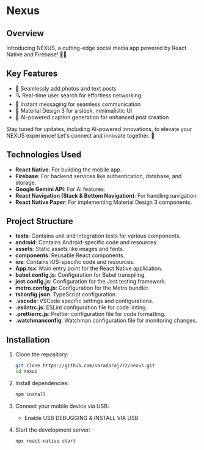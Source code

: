 # Nexus

## Overview
Introducing NEXUS, a cutting-edge social media app powered by React Native and Firebase! 📱✨

## Key Features
- 📸 Seamlessly add photos and text posts
- 🔍 Real-time user search for effortless networking
- 💬 Instant messaging for seamless communication
- 🎨 Material Design 3 for a sleek, minimalistic UI
- 🤖 AI-powered caption generation for enhanced post creation

Stay tuned for updates, including AI-powered innovations, to elevate your NEXUS experience! Let's connect and innovate together. 🌟

## Technologies Used
- **React Native**: For building the mobile app.
- **Firebase**: For backend services like authentication, database, and storage.
- **Google Gemini API**: For Ai features.
- **React Navigation (Stack & Bottom Navigation)**: For handling navigation.
- **React Native Paper**: For implementing Material Design 3 components.


## Project Structure
- **__tests__**: Contains unit and integration tests for various components.
- **android**: Contains Android-specific code and resources.
- **assets**: Static assets like images and fonts.
- **components**: Reusable React components.
- **ios**: Contains iOS-specific code and resources.
- **App.tsx**: Main entry point for the React Native application.
- **babel.config.js**: Configuration for Babel transpiling.
- **jest.config.js**: Configuration for the Jest testing framework.
- **metro.config.js**: Configuration for the Metro bundler.
- **tsconfig.json**: TypeScript configuration.
- **.vscode**: VSCode specific settings and configurations.
- **.eslintrc.js**: ESLint configuration file for code linting.
- **.prettierrc.js**: Prettier configuration file for code formatting.
- **.watchmanconfig**: Watchman configuration file for monitoring changes.


## Installation

1. Clone the repository:
    ```bash
    git clone https://github.com/varadaraj772/nexus.git
    cd nexus
    ```

2. Install dependencies:
    ```bash
    npm install
    ```
    
3. Connect your mobile device via USB:
   - Enable USB DEBUGGING & INSTALL VIA USB
    
4. Start the development server:
    ```bash
    npx react-native start
    ```
